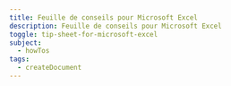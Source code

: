 ```yaml
---
title: Feuille de conseils pour Microsoft Excel
description: Feuille de conseils pour Microsoft Excel
toggle: tip-sheet-for-microsoft-excel
subject:
  - howTos
tags:
  - createDocument
---
```

